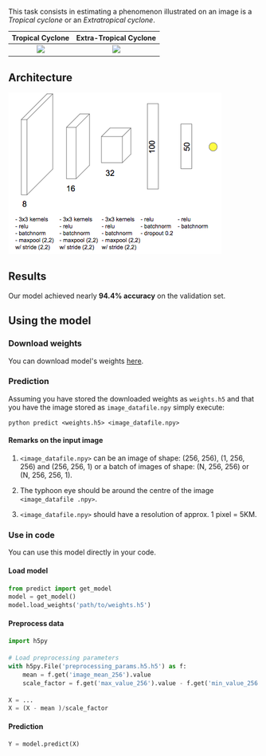 This task consists in estimating a phenomenon illustrated on an image is a 
*Tropical cyclone* or an *Extratropical cyclone*.

Tropical Cyclone    |  Extra-Tropical Cyclone
:------------------:|:-------------------------:
![](../../assets/TC.gif)  |  ![](../../assets/xTC.gif)

## Architecture

![](../../assets/tcxtc_net.png)

## Results
Our model achieved nearly **94.4% accuracy** on the validation set.

## Using the model

### Download weights
You can download model's weights [here](https://mega.nz/#!rioSgAQD!7bzyh3tOfsi8y2th9lUwQa3BAC0Ap2Na4xeZ6NlDXYo).

### Prediction
Assuming you have stored the downloaded weights as `weights.h5` and that you 
have the image stored as `image_datafile.npy` simply execute:

```
python predict <weights.h5> <image_datafile.npy>
```

#### Remarks on the input image
1. `<image_datafile.npy>` can be an image of shape: (256, 256), (1, 256, 256) 
    and (256, 256, 1) or a batch of images of shape: (N, 256, 256) or (N, 
    256, 256, 1).

2. The typhoon eye should be around the centre of the image `<image_datafile
    .npy>`.
    
3. `<image_datafile.npy>` should have a resolution of approx. 1 pixel = 5KM.

### Use in code
You can use this model directly in your code.

#### Load model

```python
from predict import get_model
model = get_model()
model.load_weights('path/to/weights.h5')
```

#### Preprocess data

```python
import h5py

# Load preprocessing parameters
with h5py.File('preprocessing_params.h5.h5') as f:
    mean = f.get('image_mean_256').value
    scale_factor = f.get('max_value_256').value - f.get('min_value_256').value

X = ...
X = (X - mean )/scale_factor
```

#### Prediction

```python
Y = model.predict(X)
```